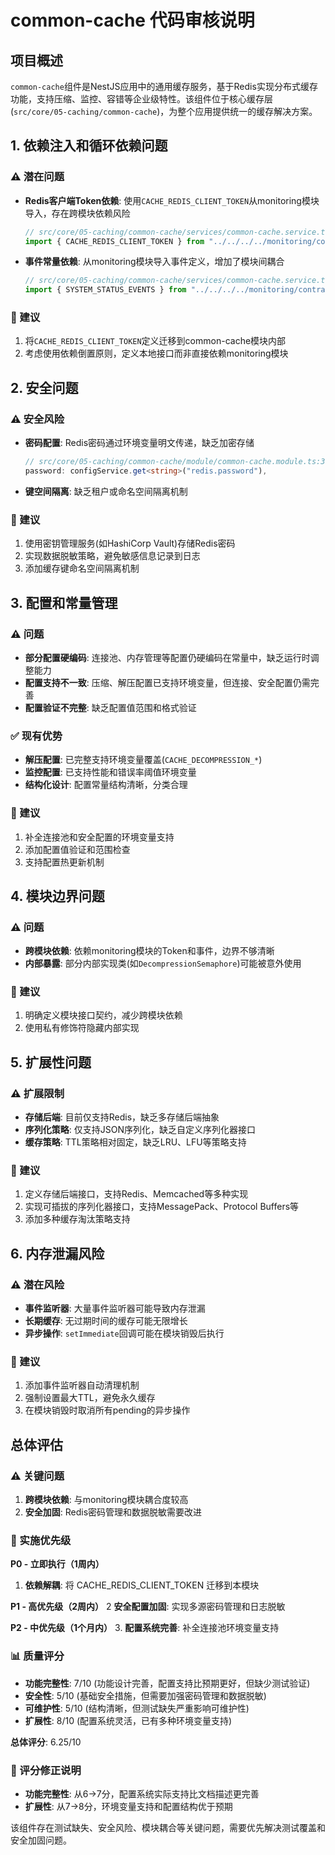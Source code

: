 # common-cache 代码审核说明

## 项目概述

`common-cache`组件是NestJS应用中的通用缓存服务，基于Redis实现分布式缓存功能，支持压缩、监控、容错等企业级特性。该组件位于核心缓存层(`src/core/05-caching/common-cache`)，为整个应用提供统一的缓存解决方案。

## 1. 依赖注入和循环依赖问题

### ⚠️ 潜在问题
- **Redis客户端Token依赖**: 使用`CACHE_REDIS_CLIENT_TOKEN`从monitoring模块导入，存在跨模块依赖风险
  ```typescript
  // src/core/05-caching/common-cache/services/common-cache.service.ts:18
  import { CACHE_REDIS_CLIENT_TOKEN } from "../../../../monitoring/contracts";
  ```
- **事件常量依赖**: 从monitoring模块导入事件定义，增加了模块间耦合
  ```typescript
  // src/core/05-caching/common-cache/services/common-cache.service.ts:19
  import { SYSTEM_STATUS_EVENTS } from "../../../../monitoring/contracts/events/system-status.events";
  ```

### 🔧 建议
1. 将`CACHE_REDIS_CLIENT_TOKEN`定义迁移到common-cache模块内部
2. 考虑使用依赖倒置原则，定义本地接口而非直接依赖monitoring模块

## 2. 安全问题

### ⚠️ 安全风险
- **密码配置**: Redis密码通过环境变量明文传递，缺乏加密存储
  ```typescript
  // src/core/05-caching/common-cache/module/common-cache.module.ts:30
  password: configService.get<string>("redis.password"),
  ```
- **键空间隔离**: 缺乏租户或命名空间隔离机制

### 🔧 建议
1. 使用密钥管理服务(如HashiCorp Vault)存储Redis密码
2. 实现数据脱敏策略，避免敏感信息记录到日志
3. 添加缓存键命名空间隔离机制


## 3. 配置和常量管理

### ⚠️ 问题
- **部分配置硬编码**: 连接池、内存管理等配置仍硬编码在常量中，缺乏运行时调整能力
- **配置支持不一致**: 压缩、解压配置已支持环境变量，但连接、安全配置仍需完善
- **配置验证不完整**: 缺乏配置值范围和格式验证

### ✅ 现有优势
- **解压配置**: 已完整支持环境变量覆盖(`CACHE_DECOMPRESSION_*`)
- **监控配置**: 已支持性能和错误率阈值环境变量
- **结构化设计**: 配置常量结构清晰，分类合理

### 🔧 建议
1. 补全连接池和安全配置的环境变量支持
2. 添加配置值验证和范围检查
3. 支持配置热更新机制



## 4. 模块边界问题

### ⚠️ 问题
- **跨模块依赖**: 依赖monitoring模块的Token和事件，边界不够清晰
- **内部暴露**: 部分内部实现类(如`DecompressionSemaphore`)可能被意外使用

### 🔧 建议
1. 明确定义模块接口契约，减少跨模块依赖
2. 使用私有修饰符隐藏内部实现

## 5. 扩展性问题

### ⚠️ 扩展限制
- **存储后端**: 目前仅支持Redis，缺乏多存储后端抽象
- **序列化策略**: 仅支持JSON序列化，缺乏自定义序列化器接口
- **缓存策略**: TTL策略相对固定，缺乏LRU、LFU等策略支持

### 🔧 建议
1. 定义存储后端接口，支持Redis、Memcached等多种实现
2. 实现可插拔的序列化器接口，支持MessagePack、Protocol Buffers等
3. 添加多种缓存淘汰策略支持

## 6. 内存泄漏风险

### ⚠️ 潜在风险
- **事件监听器**: 大量事件监听器可能导致内存泄漏
- **长期缓存**: 无过期时间的缓存可能无限增长
- **异步操作**: `setImmediate`回调可能在模块销毁后执行

### 🔧 建议
1. 添加事件监听器自动清理机制
2. 强制设置最大TTL，避免永久缓存
3. 在模块销毁时取消所有pending的异步操作

## 总体评估

### ⚠️ 关键问题
1. **跨模块依赖**: 与monitoring模块耦合度较高
2. **安全加固**: Redis密码管理和数据脱敏需要改进

### 🚨 实施优先级

**P0 - 立即执行（1周内）**
1. **依赖解耦**: 将 CACHE_REDIS_CLIENT_TOKEN 迁移到本模块

**P1 - 高优先级（2周内）**
2 **安全配置加固**: 实现多源密码管理和日志脱敏

**P2 - 中优先级（1个月内）**
3. **配置系统完善**: 补全连接池环境变量支持


### 📊 质量评分
- **功能完整性**: 7/10 (功能设计完善，配置支持比预期更好，但缺少测试验证)
- **安全性**: 5/10 (基础安全措施，但需要加强密码管理和数据脱敏)
- **可维护性**: 5/10 (结构清晰，但测试缺失严重影响可维护性)
- **扩展性**: 8/10 (配置系统灵活，已有多种环境变量支持)

**总体评分**: 6.25/10

### 🔄 评分修正说明
- **功能完整性**: 从6→7分，配置系统实际支持比文档描述更完善
- **扩展性**: 从7→8分，环境变量支持和配置结构优于预期

该组件存在测试缺失、安全风险、模块耦合等关键问题，需要优先解决测试覆盖和安全加固问题。